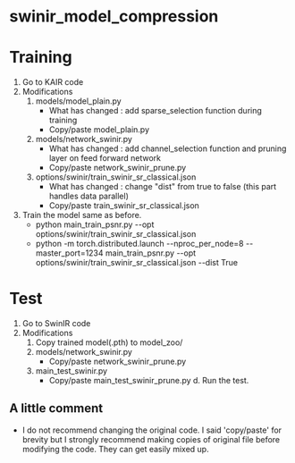 # swinir_model_compression


# Training
1. Go to KAIR code
2. Modifications
   1. models/model_plain.py
      - What has changed : add sparse_selection function during training
      - Copy/paste model_plain.py
   2. models/network_swinir.py
      - What has changed : add channel_selection function and pruning layer on feed forward network
      - Copy/paste network_swinir_prune.py
   3. options/swinir/train_swinir_sr_classical.json
      - What has changed : change "dist" from true to false (this part handles data parallel)
      - Copy/paste train_swinir_sr_classical.json 
3. Train the model same as before.
      - python main_train_psnr.py --opt options/swinir/train_swinir_sr_classical.json
      - python -m torch.distributed.launch --nproc_per_node=8 --master_port=1234 main_train_psnr.py --opt options/swinir/train_swinir_sr_classical.json  --dist True

# Test
1. Go to SwinIR code
2. Modifications
   1. Copy trained model(.pth) to model_zoo/
   2. models/network_swinir.py
      - Copy/paste network_swinir_prune.py
   3. main_test_swinir.py
      - Copy/paste main_test_swinir_prune.py
  d. Run the test.
  

## A little comment
- I do not recommend changing the original code. I said 'copy/paste' for brevity but I strongly recommend making copies of original file before modifying the code. They can get easily mixed up.
